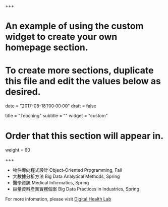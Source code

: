 +++
# An example of using the custom widget to create your own homepage section.
# To create more sections, duplicate this file and edit the values below as desired.

date = "2017-08-18T00:00:00"
draft = false

title = "Teaching"
subtitle = ""
widget = "custom"

# Order that this section will appear in.
weight = 60

+++

- 物件導向程式設計 Object-Oriented Programming, Fall
- 大數據分析方法 Big Data Analytical Methods, Spring
- 醫學資訊 Medical Informatics, Spring 
- 巨量資料產業實務個案 Big Data Practices in Industries, Spring 

For more infomation, please visit [Digital Health Lab](https://dhlab-cgu.github.io/#course)
